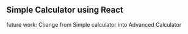 ## Simple Calculator using React

future work: Change from Simple calculator into Advanced Calculator
